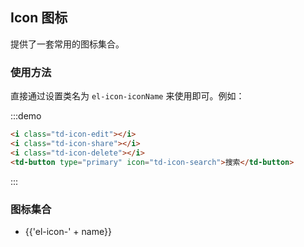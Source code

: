 ## Icon 图标

提供了一套常用的图标集合。

### 使用方法

直接通过设置类名为 `el-icon-iconName` 来使用即可。例如：

:::demo

```html
<i class="td-icon-edit"></i>
<i class="td-icon-share"></i>
<i class="td-icon-delete"></i>
<td-button type="primary" icon="td-icon-search">搜索</td-button>
```

:::

### 图标集合

<ul class="icon-list">
  <li v-for="name in $icon" :key="name">
    <span>
      <i :class="'el-icon-' + name"></i>
      <span class="icon-name">{{'el-icon-' + name}}</span>
    </span>
  </li>
</ul>
